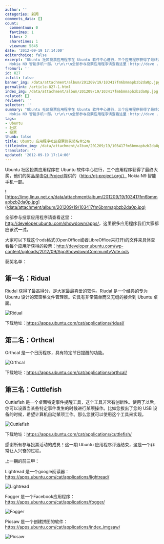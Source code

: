 ```yaml
---
author: ''
categories: 新闻
comments_data: []
count:
  commentnum: 0
  favtimes: 1
  likes: 2
  sharetimes: 1
  viewnum: 5845
date: '2012-09-19 17:14:00'
editorchoice: false
excerpt: "Ubuntu 社区投票应用程序在 Ubuntu 软件中心进行，三个应用程序获得了最终大奖，他们的奖品是由Qt Project提供的（http://qt-project.org/）
  Nokia N9 智能手机一部。\r\n\r\n全部参与投票应用程序请查看这里：http://deve ..."
fromurl: ''
id: 827
islctt: false
banner_img: /data/attachment/album/201209/19/103417fm6bmmapbzb2da0p.jpg
permalink: /article-827-1.html
index_img: /data/attachment/album/201209/19/103417fm6bmmapbzb2da0p.jpg
related: []
reviewer: ''
selector: ''
summary: "Ubuntu 社区投票应用程序在 Ubuntu 软件中心进行，三个应用程序获得了最终大奖，他们的奖品是由Qt Project提供的（http://qt-project.org/）
  Nokia N9 智能手机一部。\r\n\r\n全部参与投票应用程序请查看这里：http://deve ..."
tags:
- Ubuntu
- 社区
- 投票
thumb: false
title: Ubuntu 应用程序社区投票终获奖名单公布
titleindex_img: /data/attachment/album/201209/19/103417fm6bmmapbzb2da0p.jpg
translator: ''
updated: '2012-09-19 17:14:00'
---
```


Ubuntu 社区投票应用程序在 Ubuntu 软件中心进行，三个应用程序获得了最终大奖，他们的奖品是由[Qt Project](http://qt-project.org/)提供的（http://qt-project.org/） Nokia N9 智能手机一部。


![https://img.linux.net.cn/data/attachment/album/201209/19/103417fm6bmmapbzb2da0p.jpg](/data/attachment/album/201209/19/103417fm6bmmapbzb2da0p.jpg)


全部参与投票应用程序请查看这里：<http://developer.ubuntu.com/showdown/apps/>，这里很多应用程序我们大家都应该试一试。


大家可以下载这个ods格式(OpenOffice或者LibreOffice来打开)的文件来具体查看每个应用所获得的投票：<http://developer.ubuntu.com/wp-content/uploads/2012/09/AppShowdownCommunityVote.ods>


获奖名单：


第一名：Ridual
----------


Riudal 获得了最高得分，是大家最最喜爱的软件。Riudal 是一个经典的专为 Ubuntu 设计的双窗格文件管理器。它具有非常简单而又无缝的接合到 Ubuntu 桌面。


![](/data/attachment/album/201209/19/103419lyxc1it7xnlosxxy.jpg "Ridual")


下载地址：<https://apps.ubuntu.com/cat/applications/ridual/>


第二名：Orthcal
-----------


Orthcal 是一个日历程序，具有特定节日提醒的功能。


![](/data/attachment/album/201209/19/1034228bgjmz3ccc3aacsr.jpg "Orthcal")


下载地址：<https://apps.ubuntu.com/cat/applications/orthcal/>


第三名：Cuttlefish
--------------


Cuttlefish 是一个桌面特定事件提醒工具，这个工具非常有创新性。使用了以后，你可以设置当某些特定事件发生的时候进行某项操作。比如您拔出了您的 USB 设备的时候，希望计算机自动某项工作。那么您就可以使用这个工具来实现。


![](/data/attachment/album/201209/19/103424ksk55t3xx53olg7i.jpg "Cuttlefish")


下载地址：<https://apps.ubuntu.com/cat/applications/cuttlefish/>


感谢所有参与投票活动的成员！这一期 Ubuntu 应用程序评选结束，这是一个非常让人兴奋的过程。


上一期的前三甲：


Lightread 是一个google阅读器：<https://apps.ubuntu.com/cat/applications/lightread/>


![](/data/attachment/album/201209/19/104425k2kdj5dxxsyz3uhn.jpg "Lightread")


Fogger 是一个Facebook应用程序：<https://apps.ubuntu.com/cat/applications/fogger/>


![](/data/attachment/album/201209/19/104428jv9pjxe7y7neksjr.jpg "Fogger")


Picsaw 是一个创建拼图的软件：<https://apps.ubuntu.com/cat/applications/index_imgsaw/>


![](/data/attachment/album/201209/19/104433fi4rvfwzkarknko0.png "Picsaw")